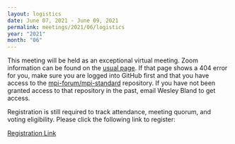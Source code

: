 ```yaml
---
layout: logistics
date: June 07, 2021 - June 09, 2021
permalink: meetings/2021/06/logistics
year: "2021"
month: "06"
---
```



This meeting will be held as an exceptional virtual meeting. Zoom information can be found on the
[usual page](https://github.com/mpi-forum/mpi-standard/wiki/Virtual-Forum-Meeting-Information). If that
page shows a 404 error for you, make sure you are logged into GitHub first and that you have access
to the [mpi-forum/mpi-standard](https://github.com/mpi-forum/mpi-standard) repository. If you have
not been granted access to that repository in the past, email Wesley Bland to get access.

Registration is still required to track attendance, meeting quorum, and voting eligibility. Please
click the following link to register:

[Registration Link](https://forms.gle/QNQ4LNZsktXai8uHA)

